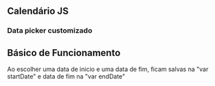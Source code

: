<h2>Calendário JS</h2>
<h3>Data picker customizado</h3>

<h2>Básico de Funcionamento</h2>
<p>Ao escolher uma data de inicio e uma data de fim, ficam salvas na "var startDate" e data de fim na "var endDate"</p>
